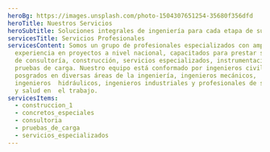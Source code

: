 ```yaml
---
heroBg: https://images.unsplash.com/photo-1504307651254-35680f356dfd
heroTitle: Nuestros Servicios
heroSubtitle: Soluciones integrales de ingeniería para cada etapa de su proyecto
servicesTitle: Servicios Profesionales
servicesContent: Somos un grupo de profesionales especializados con amplia 
  experiencia en proyectos a nivel nacional, capacitados para prestar servicios 
  de consultoría, construcción, servicios especializados, instrumentación y 
  pruebas de carga. Nuestro equipo está conformado por ingenieros civiles con 
  posgrados en diversas áreas de la ingeniería, ingenieros mecánicos,
  ingenieros  hidráulicos, ingenieros industriales y profesionales de seguridad
  y salud en  el trabajo.
servicesItems:
  - construccion_1
  - concretos_especiales
  - consultoria
  - pruebas_de_carga
  - servicios_especializados
---
```

